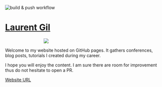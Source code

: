 ![build & push workflow](https://github.com/angegar/angegar.github.io/actions/workflows/build.yml/badge.svg)

<!-- <div style="float: right;width:100px">
<img src="https://render.bitstrips.com/v2/cpanel/fb695398-7ef1-4461-987b-73d3a97805fd-bc9fa5d8-e141-4ea4-879d-bc3d4b22abbc-v1.png?transparent=1&palette=1"/>
</div> -->

# [Laurent Gil](https://angegar.github.io/)
 <div  style="display: block; margin: auto; width:50%">
<img src="https://render.bitstrips.com/v2/cpanel/2a76175b-e7ff-4ec0-b4e0-00ebb1828eb8-bc9fa5d8-e141-4ea4-879d-bc3d4b22abbc-v1.png?transparent=1&palette=1"/>
 </div>

Welcome to my website hosted on GitHub pages. It gathers conferences, blog posts, tutorials I created during my career.

I hope you will enjoy the content. I am sure there are room for improvement thus do not hesitate to open a PR.

[Website URL](https://angegar.github.io/)

